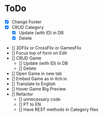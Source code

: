 # ToDo

- [x] Change Footer
- [x] CRUD Category
	- [x] Update (with ID) in DB
	- [x] Delete
- [] 3DFlix or CrossFlix or GamesFlix
- [] Focus top of form on Edit
- [] CRUD Game
	- [] Update (with ID) in DB
	- [] Delete
- [] Open Game in new tab
- [] Embed Game as in itch.io
- [] Translate to English
- [] Hover Game Big Preview
- [] Refactor
	- [] unnecessary code
	- [] PT to EN
	- [] Have REST methods in Category files